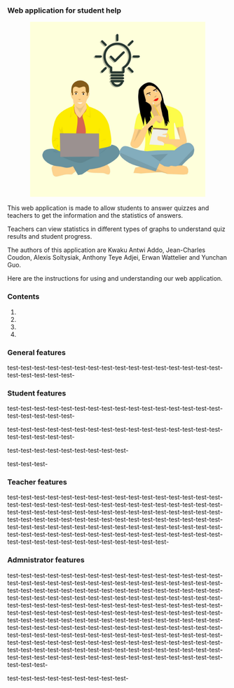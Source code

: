 ### Web application for student help

<div align="center">
    <img src="https://github.com/RealAcharnes/M1-S2-Project-Student-Feedback/blob/main/.github/media/brain-storming.png" width="400" height="400">
</div>

This web application is made to allow students to answer quizzes and teachers to get the information and the statistics of answers.

Teachers can view statistics in different types of graphs to understand quiz results and student progress.

The authors of this application are Kwaku Antwi Addo, Jean-Charles Coudon, Alexis Soltysiak, Anthony Teye Adjei, Erwan Wattelier and Yunchan Guo.

Here are the instructions for using and understanding our web application.

### Contents

1. [General features]: #general-features

2. [Student features]: #student-features

3. [Teacher features]: #teacher-features

4. [Adminstrator Features]: #administrator-features

### General features

test-test-test-test-test-test-test-test-test-test-test-test-test-test-test-test-test-test-test-test-test-

### Student features

test-test-test-test-test-test-test-test-test-test-test-test-test-test-test-test-test-test-test-test-test-

test-test-test-test-test-test-test-test-test-test-test-test-test-test-test-test-test-test-test-test-test-

test-test-test-test-test-test-test-test-test-

test-test-test-

### Teacher features

test-test-test-test-test-test-test-test-test-test-test-test-test-test-test-test-test-test-test-test-test-test-test-test-test-test-test-test-test-test-test-test-test-test-test-test-test-test-test-test-test-test-test-test-test-test-test-test-test-test-test-test-test-test-test-test-test-test-test-test-test-test-test-test-test-test-test-test-test-test-test-test-test-test-test-test-test-test-test-test-test-test-test-test-test-test-test-test-test-test-test-test-test-test-test-test-test-test-test-test-test-test-test-test-test-test-test-test-

### Admnistrator features

test-test-test-test-test-test-test-test-test-test-test-test-test-test-test-test-test-test-test-test-test-test-test-test-test-test-test-test-test-test-test-test-test-test-test-test-test-test-test-test-test-test-test-test-test-test-test-test-test-test-test-test-test-test-test-test-test-test-test-test-test-test-test-test-test-test-test-test-test-test-test-test-test-test-test-test-test-test-test-test-test-test-test-test-test-test-test-test-test-test-test-test-test-test-test-test-test-test-test-test-test-test-test-test-test-test-test-test-test-test-test-test-test-test-test-test-test-test-test-test-test-test-test-test-test-test-test-test-test-test-test-test-test-test-test-test-test-test-test-test-test-test-test-test-test-test-test-test-test-test-test-test-test-test-test-test-test-test-test-test-test-test-test-test-test-test-test-test-test-test-test-test-test-test-test-test-test-test-test-test-test-test-test-test-test-test-test-test-test-test-test-test-test-test-test-

test-test-test-test-test-test-test-test-test-

